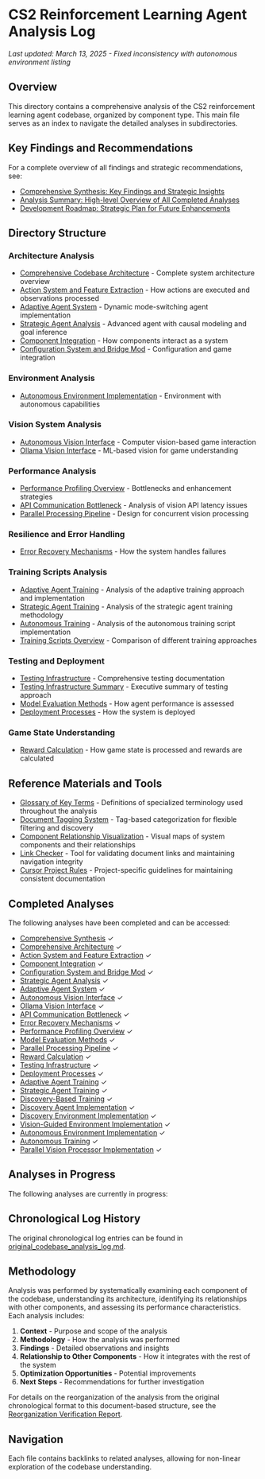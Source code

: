 # CS2 Reinforcement Learning Agent Analysis Log

<!-- 
META PROMPT FOR DOCUMENTATION WORK:
1. ALWAYS check current date format: Use March 13, 2025 format for consistency

2. ALWAYS check existing directory structure before creating new files:
   - Use list_dir to verify directory structure
   - Check for existing files using file_search before creating new ones
   - Use naming conventions consistent with existing files
   - CONFIRM project structure follows these guidelines:
     * All documentation files go in analysis_log/ and its subdirectories
     * Test files go in the testing/ directory, NOT in src/utils/tests/
     * Source code is in src/ with appropriate subdirectories
     * NEVER create duplicate directories or parallel structures

3. ALWAYS verify file references:
   - Ensure links point to actual files that exist
   - Use relative paths consistently  

4. ALWAYS check existing documentation structure:
   - Review main.md for organization principles
   - Follow established section and document patterns
   - Use consistent formatting and heading structure

5. ALWAYS maintain proper document metadata:
   - Include last updated dates in the correct format
   - Use appropriate tags from document_tags.md
   - Follow file naming conventions

6. DOCUMENT & LOG ACTIONS EFFICIENTLY:
   - Begin each session with a quick scan of main.md and related files
   - Create a session work log with planned actions and completed steps
   - Summarize file changes made in each session
   - Document decision points and reasoning
   - Create a mental map of document relationships

7. MAINTAIN WORK CONTEXT:
   - Track modified files with their locations and purposes
   - Maintain a running summary of major changes
   - Note which areas of documentation are complete vs. in progress
   - Create mental shortcuts for navigating the documentation hierarchy
   - Before ending a session, note the state and next steps

8. HANDLE INFORMATION OVERLOAD:
   - Prioritize recent changes over historical context
   - Focus on document sections directly relevant to current task
   - Use abstraction to summarize complex details when appropriate
   - Create temporary reference notes for working memory
   - Explicitly acknowledge knowledge gaps rather than making assumptions

9. CORRECT MISTAKES IMMEDIATELY:
   - If duplicate files/directories are created, identify and remove them
   - Document the error correction to avoid repeating mistakes
   - Update all references to use the correct paths
   - Use delete_file tool to remove erroneous files after backing up content
   - If structure changes, create a migration plan and update all references

10. PROJECT STRUCTURE REFERENCE:
    - analysis_log/ - All documentation and analysis
      * architecture/ - System architecture documentation
      * components/ - Component-specific documentation
      * environment/ - Environment implementation details
      * performance/ - Performance analysis and optimization
      * testing/ - Test documentation (NOT implementation)
      * training/ - Training process documentation
      * tools/ - Documentation of project tools
      * visualization/ - Documentation of visualization tools
    - src/ - Source code
      * agent/ - Agent implementations
      * environment/ - Environment implementations
      * utils/ - Utility code
      * vision/ - Vision processing code
      * training/ - Training code
    - testing/ - Test implementation files

11. TRACK ALL CHANGES SYSTEMATICALLY:
    - Maintain an in-session changelog of all modifications
    - For each file modified, record:
      * File path
      * Nature of changes made
      * Reason for the change
      * Related files that might need updates
    - Re-check this changelog before finalizing any work
    - Use this changelog to verify that all necessary changes are complete

12. PRE-EXECUTION VERIFICATION:
    - Before creating/modifying files, verbalize the plan in detail
    - List specific files to be modified and the exact changes
    - Double-check paths and references before creating new files
    - Perform dry-run reasoning for complex changes
    - Always use the most specific tool for the job (e.g., grep_search over general searching)

13. USE PROCEDURAL TEMPLATES:
    - For documentation: Context → Implementation → Testing → Reference
    - For test files: Setup → Test Cases → Cleanup → Assertions
    - For code changes: Understand → Plan → Implement → Verify
    - For bug fixes: Reproduce → Diagnose → Fix → Test

14. EMPLOY VERIFICATION CHECKLISTS:
    - After file creation: ✓Path correct ✓Format consistent ✓Links valid
    - After file modification: ✓All references updated ✓Format maintained
    - After file deletion: ✓All references removed/redirected ✓No dangling links
    - After major changes: ✓Documentation updated ✓Tests pass ✓Integration verified

15. LEARN FROM PATTERNS AND MISTAKES:
    - Note recurring patterns to create reusable templates
    - Record any mistakes made and create explicit rules to avoid them
    - Develop guardrails for error-prone tasks
    - Create progressive verification steps for complex procedures
    - Build a repertoire of successful approaches to reuse
-->

*Last updated: March 13, 2025 - Fixed inconsistency with autonomous environment listing*

## Overview
This directory contains a comprehensive analysis of the CS2 reinforcement learning agent codebase, organized by component type. This main file serves as an index to navigate the detailed analyses in subdirectories.

## Key Findings and Recommendations
For a complete overview of all findings and strategic recommendations, see:
- [Comprehensive Synthesis: Key Findings and Strategic Insights](architecture/comprehensive_synthesis.md)
- [Analysis Summary: High-level Overview of All Completed Analyses](analysis_summary.md)
- [Development Roadmap: Strategic Plan for Future Enhancements](development_roadmap.md)

## Directory Structure

### Architecture Analysis
- [Comprehensive Codebase Architecture](architecture/comprehensive_architecture.md) - Complete system architecture overview
- [Action System and Feature Extraction](architecture/action_system.md) - How actions are executed and observations processed
- [Adaptive Agent System](components/adaptive_agent.md) - Dynamic mode-switching agent implementation
- [Strategic Agent Analysis](components/strategic_agent.md) - Advanced agent with causal modeling and goal inference
- [Component Integration](architecture/component_integration.md) - How components interact as a system
- [Configuration System and Bridge Mod](architecture/configuration_system.md) - Configuration and game integration

### Environment Analysis
- [Autonomous Environment Implementation](environment/autonomous_environment.md) - Environment with autonomous capabilities

### Vision System Analysis
- [Autonomous Vision Interface](components/autonomous_vision.md) - Computer vision-based game interaction
- [Ollama Vision Interface](components/ollama_vision.md) - ML-based vision for game understanding

### Performance Analysis
- [Performance Profiling Overview](performance/performance_profiling.md) - Bottlenecks and enhancement strategies
- [API Communication Bottleneck](performance/api_bottleneck.md) - Analysis of vision API latency issues
- [Parallel Processing Pipeline](performance/parallel_processing.md) - Design for concurrent vision processing

### Resilience and Error Handling
- [Error Recovery Mechanisms](resilience/error_recovery.md) - How the system handles failures

### Training Scripts Analysis
- [Adaptive Agent Training](training/adaptive_agent_training.md) - Analysis of the adaptive training approach and implementation
- [Strategic Agent Training](training/strategic_agent_training.md) - Analysis of the strategic agent training methodology
- [Autonomous Training](training/autonomous_training.md) - Analysis of the autonomous training script implementation
- [Training Scripts Overview](training/training_scripts_overview.md) - Comparison of different training approaches

### Testing and Deployment
- [Testing Infrastructure](testing/testing_infrastructure.md) - Comprehensive testing documentation
- [Testing Infrastructure Summary](testing/testing_infrastructure_summary.md) - Executive summary of testing approach
- [Model Evaluation Methods](testing/model_evaluation.md) - How agent performance is assessed
- [Deployment Processes](testing/deployment_processes.md) - How the system is deployed

### Game State Understanding
- [Reward Calculation](components/reward_calculation.md) - How game state is processed and rewards are calculated

## Reference Materials and Tools
- [Glossary of Key Terms](glossary.md) - Definitions of specialized terminology used throughout the analysis
- [Document Tagging System](document_tags.md) - Tag-based categorization for flexible filtering and discovery
- [Component Relationship Visualization](visualization/component_relationships.md) - Visual maps of system components and their relationships
- [Link Checker](tools/link_checker_docs.md) - Tool for validating document links and maintaining navigation integrity
- [Cursor Project Rules](../cursor_project_rules.md) - Project-specific guidelines for maintaining consistent documentation

## Completed Analyses
The following analyses have been completed and can be accessed:
- [Comprehensive Synthesis](architecture/comprehensive_synthesis.md) ✓
- [Comprehensive Architecture](architecture/comprehensive_architecture.md) ✓
- [Action System and Feature Extraction](architecture/action_system.md) ✓
- [Component Integration](architecture/component_integration.md) ✓
- [Configuration System and Bridge Mod](architecture/configuration_system.md) ✓
- [Strategic Agent Analysis](components/strategic_agent.md) ✓
- [Adaptive Agent System](components/adaptive_agent.md) ✓
- [Autonomous Vision Interface](components/autonomous_vision.md) ✓
- [Ollama Vision Interface](components/ollama_vision.md) ✓
- [API Communication Bottleneck](performance/api_bottleneck.md) ✓
- [Error Recovery Mechanisms](resilience/error_recovery.md) ✓
- [Performance Profiling Overview](performance/performance_profiling.md) ✓
- [Model Evaluation Methods](testing/model_evaluation.md) ✓
- [Parallel Processing Pipeline](performance/parallel_processing.md) ✓
- [Reward Calculation](components/reward_calculation.md) ✓
- [Testing Infrastructure](testing/testing_infrastructure.md) ✓
- [Deployment Processes](testing/deployment_processes.md) ✓
- [Adaptive Agent Training](training/adaptive_agent_training.md) ✓
- [Strategic Agent Training](training/strategic_agent_training.md) ✓
- [Discovery-Based Training](training/discovery_training.md) ✓
- [Discovery Agent Implementation](components/discovery_agent.md) ✓
- [Discovery Environment Implementation](training/discovery_environment.md) ✓
- [Vision-Guided Environment Implementation](training/vision_guided_environment.md) ✓
- [Autonomous Environment Implementation](environment/autonomous_environment.md) ✓
- [Autonomous Training](training/autonomous_training.md) ✓
- [Parallel Vision Processor Implementation](performance/parallel_vision_implementation.md) ✓

## Analyses in Progress
The following analyses are currently in progress:

## Chronological Log History
The original chronological log entries can be found in [original_codebase_analysis_log.md](original_codebase_analysis_log.md).

## Methodology
Analysis was performed by systematically examining each component of the codebase, understanding its architecture, identifying its relationships with other components, and assessing its performance characteristics. Each analysis includes:

1. **Context** - Purpose and scope of the analysis
2. **Methodology** - How the analysis was performed
3. **Findings** - Detailed observations and insights
4. **Relationship to Other Components** - How it integrates with the rest of the system
5. **Optimization Opportunities** - Potential improvements
6. **Next Steps** - Recommendations for further investigation

For details on the reorganization of the analysis from the original chronological format to this document-based structure, see the [Reorganization Verification Report](reorganization_verification.md).

## Navigation
Each file contains backlinks to related analyses, allowing for non-linear exploration of the codebase understanding. 